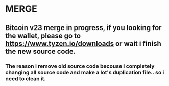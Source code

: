 # MERGE

## Bitcoin v23 merge in progress, if you looking for the wallet, please go to https://www.tyzen.io/downloads or wait i finish the new source code.
### The reason i remove old source code becouse i completely changing all source code and make a lot's duplication file.. so i need to clean it.
